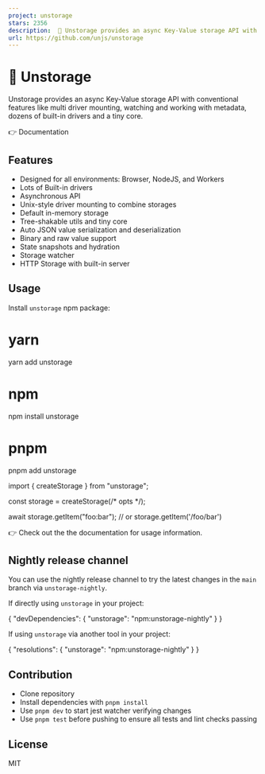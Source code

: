 ```yaml
---
project: unstorage
stars: 2356
description:  💾 Unstorage provides an async Key-Value storage API with conventional features like multi driver mounting, watching and working with metadata, dozens of built-in drivers and a tiny core.
url: https://github.com/unjs/unstorage
---
```


💾 Unstorage
============

Unstorage provides an async Key-Value storage API with conventional features like multi driver mounting, watching and working with metadata, dozens of built-in drivers and a tiny core.

👉 Documentation

Features
--------

-   Designed for all environments: Browser, NodeJS, and Workers
-   Lots of Built-in drivers
-   Asynchronous API
-   Unix-style driver mounting to combine storages
-   Default in-memory storage
-   Tree-shakable utils and tiny core
-   Auto JSON value serialization and deserialization
-   Binary and raw value support
-   State snapshots and hydration
-   Storage watcher
-   HTTP Storage with built-in server

Usage
-----

Install `unstorage` npm package:

# yarn
yarn add unstorage

# npm
npm install unstorage

# pnpm
pnpm add unstorage

import { createStorage } from "unstorage";

const storage \= createStorage(/\* opts \*/);

await storage.getItem("foo:bar"); // or storage.getItem('/foo/bar')

👉 Check out the the documentation for usage information.

Nightly release channel
-----------------------

You can use the nightly release channel to try the latest changes in the `main` branch via `unstorage-nightly`.

If directly using `unstorage` in your project:

{
  "devDependencies": {
    "unstorage": "npm:unstorage-nightly"
  }
}

If using `unstorage` via another tool in your project:

{
  "resolutions": {
    "unstorage": "npm:unstorage-nightly"
  }
}

Contribution
------------

-   Clone repository
-   Install dependencies with `pnpm install`
-   Use `pnpm dev` to start jest watcher verifying changes
-   Use `pnpm test` before pushing to ensure all tests and lint checks passing

License
-------

MIT
